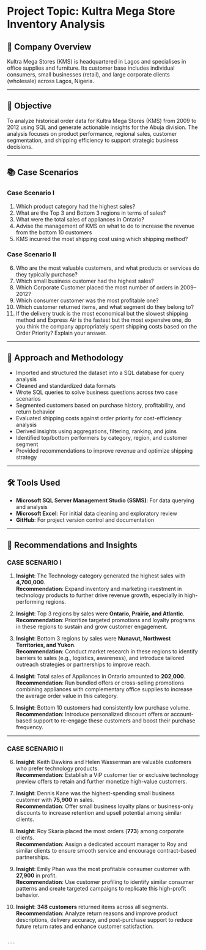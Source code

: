 # Project Topic: Kultra Mega Store Inventory Analysis


## 🏢 Company Overview
Kultra Mega Stores (KMS) is headquartered in Lagos and specialises in office supplies and furniture. Its customer base includes individual consumers, small businesses (retail), and large corporate clients (wholesale) across Lagos, Nigeria.

---

## 🎯 Objective
To analyze historical order data for Kultra Mega Stores (KMS) from 2009 to 2012 using SQL and generate actionable insights for the Abuja division. The analysis focuses on product performance, regional sales, customer segmentation, and shipping efficiency to support strategic business decisions.

---

## 📚 Case Scenarios

### **Case Scenario I**
1. Which product category had the highest sales?  
2. What are the Top 3 and Bottom 3 regions in terms of sales?  
3. What were the total sales of appliances in Ontario?  
4. Advise the management of KMS on what to do to increase the revenue from the bottom 10 customers  
5. KMS incurred the most shipping cost using which shipping method?

### **Case Scenario II**
6. Who are the most valuable customers, and what products or services do they typically purchase?  
7. Which small business customer had the highest sales?  
8. Which Corporate Customer placed the most number of orders in 2009–2012?  
9. Which consumer customer was the most profitable one?  
10. Which customer returned items, and what segment do they belong to?  
11. If the delivery truck is the most economical but the slowest shipping method and Express Air is the fastest but the most expensive one, do you think the company appropriately spent shipping costs based on the Order Priority? Explain your answer.

---

## 🧮 Approach and Methodology
- Imported and structured the dataset into a SQL database for query analysis  
- Cleaned and standardized data formats  
- Wrote SQL queries to solve business questions across two case scenarios  
- Segmented customers based on purchase history, profitability, and return behavior  
- Evaluated shipping costs against order priority for cost-efficiency analysis  
- Derived insights using aggregations, filtering, ranking, and joins  
- Identified top/bottom performers by category, region, and customer segment  
- Provided recommendations to improve revenue and optimize shipping strategy

---

## 🛠️ Tools Used
- **Microsoft SQL Server Management Studio (SSMS)**: For data querying and analysis  
- **Microsoft Excel**: For initial data cleaning and exploratory review  
- **GitHub**: For project version control and documentation

---

## 📌 Recommendations and Insights

### **CASE SCENARIO I**

1. **Insight**: The Technology category generated the highest sales with **4,700,000**.  
   **Recommendation**: Expand inventory and marketing investment in technology products to further drive revenue growth, especially in high-performing regions.

2. **Insight**: Top 3 regions by sales were **Ontario, Prairie, and Atlantic**.  
   **Recommendation**: Prioritize targeted promotions and loyalty programs in these regions to sustain and grow customer engagement.

3. **Insight**: Bottom 3 regions by sales were **Nunavut, Northwest Territories, and Yukon**.  
   **Recommendation**: Conduct market research in these regions to identify barriers to sales (e.g., logistics, awareness), and introduce tailored outreach strategies or partnerships to improve reach.

4. **Insight**: Total sales of Appliances in Ontario amounted to **202,000**.  
   **Recommendation**: Run bundled offers or cross-selling promotions combining appliances with complementary office supplies to increase the average order value in this category.

5. **Insight**: Bottom 10 customers had consistently low purchase volume.  
   **Recommendation**: Introduce personalized discount offers or account-based support to re-engage these customers and boost their purchase frequency.

---

### **CASE SCENARIO II**

6. **Insight**: Keith Dawkins and Helen Wasserman are valuable customers who prefer technology products.  
   **Recommendation**: Establish a VIP customer tier or exclusive technology preview offers to retain and further monetize high-value customers.

7. **Insight**: Dennis Kane was the highest-spending small business customer with **75,900** in sales.  
   **Recommendation**: Offer small business loyalty plans or business-only discounts to increase retention and upsell potential among similar clients.

8. **Insight**: Roy Skaria placed the most orders (**773**) among corporate clients.  
   **Recommendation**: Assign a dedicated account manager to Roy and similar clients to ensure smooth service and encourage contract-based partnerships.

9. **Insight**: Emily Phan was the most profitable consumer customer with **27,900** in profit.  
   **Recommendation**: Use customer profiling to identify similar consumer patterns and create targeted campaigns to replicate this high-profit behavior.

10. **Insight**: **348 customers** returned items across all segments.  
   **Recommendation**: Analyze return reasons and improve product descriptions, delivery accuracy, and post-purchase support to reduce future return rates and enhance customer satisfaction.
```

---







